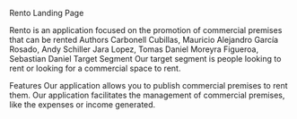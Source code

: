Rento Landing Page

Rento is an application focused on the promotion of commercial premises that can be rented
Authors
Carbonell Cubillas, Mauricio Alejandro
García Rosado, Andy Schiller
Jara Lopez, Tomas Daniel
Moreyra Figueroa, Sebastian Daniel
Target Segment
Our target segment is people looking to rent or looking for a commercial space to rent.

Features
Our application allows you to publish commercial premises to rent them.
Our application facilitates the management of commercial premises, like the expenses or income generated.
